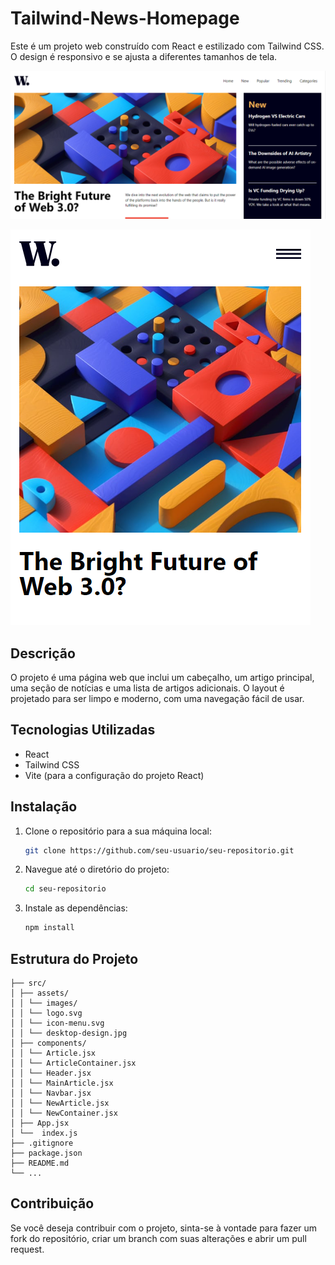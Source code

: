 # Tailwind-News-Homepage

Este é um projeto web construído com React e estilizado com Tailwind CSS. O design é responsivo e se ajusta a diferentes tamanhos de tela.

![Desktop](/public/Desktop.png)

![Mobile](/public/Mobile.png)

## Descrição

O projeto é uma página web que inclui um cabeçalho, um artigo principal, uma seção de notícias e uma lista de artigos adicionais. O layout é projetado para ser limpo e moderno, com uma navegação fácil de usar.

## Tecnologias Utilizadas
- React
- Tailwind CSS
- Vite (para a configuração do projeto React)

## Instalação

1. Clone o repositório para a sua máquina local:

   ```bash
   git clone https://github.com/seu-usuario/seu-repositorio.git
    ```
2. Navegue até o diretório do projeto:
    ```bash
    cd seu-repositorio
    ```
3. Instale as dependências:
    ```bash
    npm install
    ```


## Estrutura do Projeto

```plaintext
├── src/
│ ├── assets/
│ │ └── images/
│ │ └── logo.svg
│ │ └── icon-menu.svg
│ │ └── desktop-design.jpg
│ ├── components/
│ │ └── Article.jsx
│ │ └── ArticleContainer.jsx
│ │ └── Header.jsx
│ │ └── MainArticle.jsx
│ │ └── Navbar.jsx
│ │ └── NewArticle.jsx
│ │ └── NewContainer.jsx
│ ├── App.jsx
│ └──  index.js
├── .gitignore
├── package.json
├── README.md
└── ...
```

## Contribuição
Se você deseja contribuir com o projeto, sinta-se à vontade para fazer um fork do repositório, criar um branch com suas alterações e abrir um pull request.